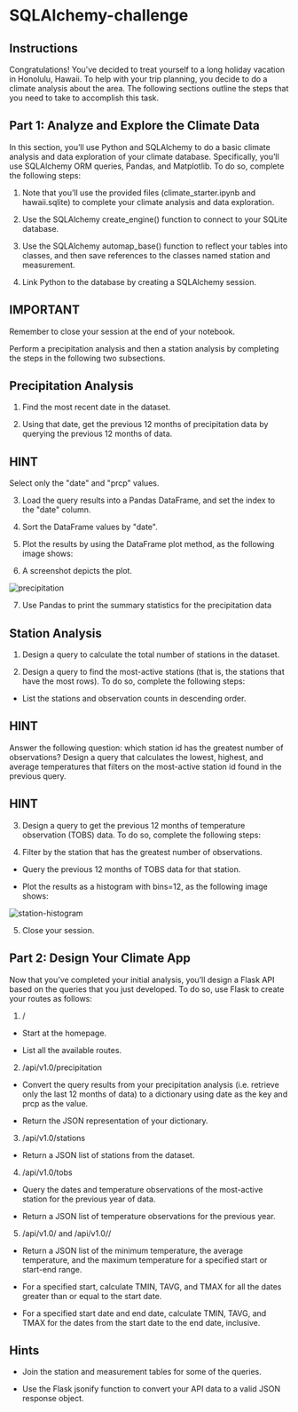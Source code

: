 # SQLAlchemy-challenge
## Instructions
Congratulations! You've decided to treat yourself to a long holiday vacation in Honolulu, Hawaii. To help with your trip planning, you decide to do a climate analysis about the area. The following sections outline the steps that you need to take to accomplish this task.

## Part 1: Analyze and Explore the Climate Data
In this section, you’ll use Python and SQLAlchemy to do a basic climate analysis and data exploration of your climate database. Specifically, you’ll use SQLAlchemy ORM queries, Pandas, and Matplotlib. To do so, complete the following steps:

1. Note that you’ll use the provided files (climate_starter.ipynb and hawaii.sqlite) to complete your climate analysis and data exploration.

2. Use the SQLAlchemy create_engine() function to connect to your SQLite database.

3. Use the SQLAlchemy automap_base() function to reflect your tables into classes, and then save references to the classes named station and measurement.

4. Link Python to the database by creating a SQLAlchemy session.

## IMPORTANT
Remember to close your session at the end of your notebook.

Perform a precipitation analysis and then a station analysis by completing the steps in the following two subsections.

## Precipitation Analysis
1. Find the most recent date in the dataset.

2. Using that date, get the previous 12 months of precipitation data by querying the previous 12 months of data.

## HINT
Select only the "date" and "prcp" values.

3. Load the query results into a Pandas DataFrame, and set the index to the "date" column.

4. Sort the DataFrame values by "date".

5. Plot the results by using the DataFrame plot method, as the following image shows:

6. A screenshot depicts the plot.

![precipitation](https://user-images.githubusercontent.com/112741203/221544349-f4aa84d1-754f-4370-9cf7-b39569edf9bd.jpg)

7. Use Pandas to print the summary statistics for the precipitation data

## Station Analysis
1. Design a query to calculate the total number of stations in the dataset.

2. Design a query to find the most-active stations (that is, the stations that have the most rows). To do so, complete the following steps:

 - List the stations and observation counts in descending order.

## HINT
Answer the following question: which station id has the greatest number of observations?
Design a query that calculates the lowest, highest, and average temperatures that filters on the most-active station id found in the previous query.

## HINT
3. Design a query to get the previous 12 months of temperature observation (TOBS) data. To do so, complete the following steps:

4. Filter by the station that has the greatest number of observations.

 - Query the previous 12 months of TOBS data for that station.
 
 - Plot the results as a histogram with bins=12, as the following image shows:

![station-histogram](https://user-images.githubusercontent.com/112741203/221544867-5449c67d-ee07-48b9-8742-838db5a6e41a.jpg)

5. Close your session.

## Part 2: Design Your Climate App
Now that you’ve completed your initial analysis, you’ll design a Flask API based on the queries that you just developed. To do so, use Flask to create your routes as follows:

1. /

 - Start at the homepage.

 - List all the available routes.

2. /api/v1.0/precipitation

 - Convert the query results from your precipitation analysis (i.e. retrieve only the last 12 months of data) to a dictionary using date as the key and prcp as the     value.

 - Return the JSON representation of your dictionary.

3. /api/v1.0/stations

- Return a JSON list of stations from the dataset.

4. /api/v1.0/tobs

 - Query the dates and temperature observations of the most-active station for the previous year of data.

 - Return a JSON list of temperature observations for the previous year.

5. /api/v1.0/<start> and /api/v1.0/<start>/<end>

 - Return a JSON list of the minimum temperature, the average temperature, and the maximum temperature for a specified start or start-end range.

 - For a specified start, calculate TMIN, TAVG, and TMAX for all the dates greater than or equal to the start date.

 - For a specified start date and end date, calculate TMIN, TAVG, and TMAX for the dates from the start date to the end date, inclusive.

## Hints
 - Join the station and measurement tables for some of the queries.

 - Use the Flask jsonify function to convert your API data to a valid JSON response object.
